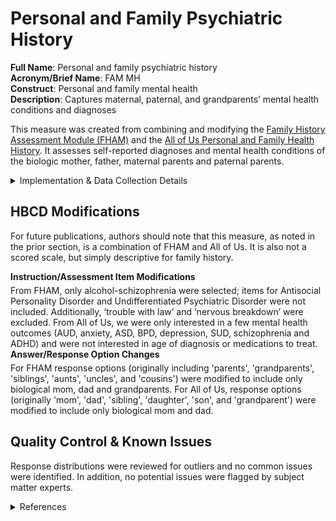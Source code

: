 # Personal and Family Psychiatric History 
**Full Name**: Personal and family psychiatric history   
**Acronym/Brief Name**: FAM MH  
**Construct**: Personal and family mental health   
**Description**: Captures maternal, paternal, and grandparents’ mental health conditions and diagnoses 
    
This measure was created from combining and modifying the [Family History Assessment Module (FHAM)](https://arc.psych.wisc.edu/self-report/family-history-assessment-module-fham/) and the [All of Us Personal and Family Health History](https://www.researchallofus.org/wp-content/themes/research-hub-wordpress-theme/media/2023/PaFHH_Survey_English.pdf). It assesses self-reported diagnoses and mental health conditions of the biologic mother, father, maternal parents and paternal parents. 

<details>
<summary>Implementation & Data Collection Details</summary>
<ul>
<br>
<p><strong>Method of Administration</strong>: Self-administered in person <br />
<strong>REDCap Form Name</strong>: Personal and family psych history <br />
<strong>Spanish Translation</strong>: Translated for HBCD by BURG <br />
<strong>Child Specific/Unspecific Form</strong>: Unspecific <br />
<strong>Respondent:</strong> Pregnant person <br />
<strong>Visits</strong>: V01 <br />
<strong>Estimated length of time for completion</strong>: 5 minutes</p>
</details>

## HBCD Modifications
For future publications, authors should note that this measure, as noted in the prior section, is a combination of FHAM and All of Us. It is also not a scored scale, but simply descriptive for family history.

<p style="font-size: 1em; margin: 0 0 5px;"><b>Instruction/Assessment Item Modifications</b></p>
From FHAM, only alcohol-schizophrenia were selected; items for Antisocial Personality Disorder and Undifferentiated Psychiatric Disorder were not included. Additionally, ‘trouble with law’ and ‘nervous breakdown’ were excluded.
From All of Us, we were only interested in a few mental health outcomes (AUD, anxiety, ASD, BPD, depression, SUD, schizophrenia and ADHD) and were not interested in age of diagnosis or medications to treat.

<p style="font-size: 1em; margin: 0 0 5px;"><b>Answer/Response Option Changes</b></p>
For FHAM response options (originally including 'parents', 'grandparents', 'siblings', 'aunts', 'uncles', and 'cousins') were modified to include only biological mom, dad and grandparents. For All of Us, response options (originally 'mom', 'dad', 'sibling', 'daughter', 'son', and 'grandparent') were modified to include only biological mom and dad.

## Quality Control & Known Issues
Response distributions were reviewed for outliers and no common issues were identified. In addition, no potential issues were flagged by subject matter experts.

<details class="collapsible references">
  <summary class="references">References</summary>
  <ul>
    <li>Rice, J. P., Reich, T., Bucholz, K., Neuman, R. J., Fishman, R., Rochberg, N., Hesselbrock, V. M., Numberger, J. I., Shuckit, M. A., & Begleiter, H. (1995). Comparison of Direct Interview and Family History Diagnoses of Alcohol Dependence.  <em>Alcoholism: Clinical and Experimental Research</em>, <em>19</em>, 1018-1023. <a href="https://doi.org/10.1111/j.1530-0277.1995.tb00983.x">https://doi.org/10.1111/j.1530-0277.1995.tb00983.x</a></li>
    </ul>
</details>
<br>